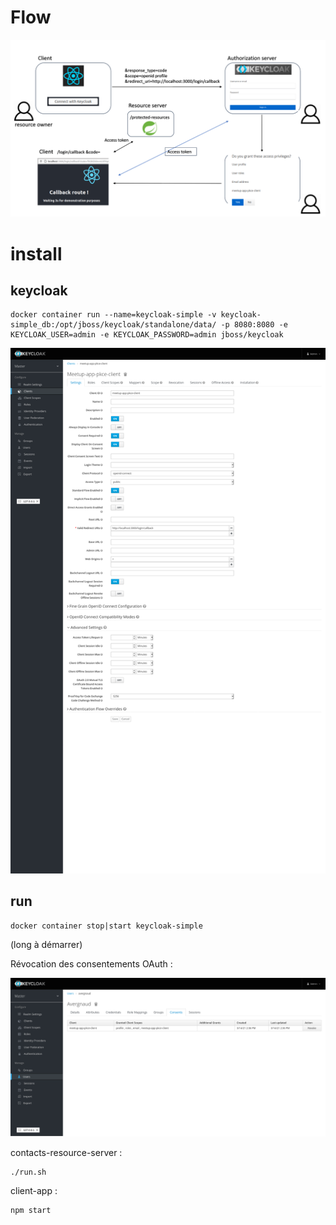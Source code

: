 # Flow

![flow](./flow.png?raw=true)

# install

## keycloak

```
docker container run --name=keycloak-simple -v keycloak-simple_db:/opt/jboss/keycloak/standalone/data/ -p 8080:8080 -e KEYCLOAK_USER=admin -e KEYCLOAK_PASSWORD=admin jboss/keycloak
```

![screenshot](./keycloak-meetup-app-pkce-client.png?raw=true)

## run

```
docker container stop|start keycloak-simple
```
(long à démarrer)

Révocation des consentements OAuth :

![screenshot](./keycloak-users-revoke-consent.png?raw=true)

contacts-resource-server :
```
./run.sh
```

client-app :
```
npm start
```